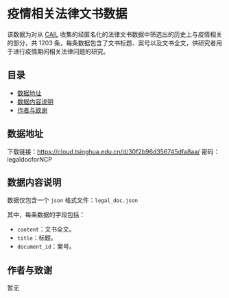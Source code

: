 # 疫情相关法律文书数据

该数据为对从 [CAIL](https://arxiv.org/pdf/1807.02478.pdf) 收集的经匿名化的法律文书数据中筛选出的历史上与疫情相关的部分，共 1203 条，每条数据包含了文书标题、案号以及文书全文，供研究者用于进行疫情期间相关法律问题的研究。

## 目录

- [数据地址](#数据地址)
- [数据内容说明](#数据内容说明)
- [作者与致谢](#作者与致谢)

## 数据地址

下载链接：https://cloud.tsinghua.edu.cn/d/30f2b96d356745dfa8aa/
密码：legaldocforNCP

## 数据内容说明

数据仅包含一个 `json` 格式文件：`legal_doc.json`

其中，每条数据的字段包括：
* `content`：文书全文。
* `title`：标题。
* `document_id`：案号。

## 作者与致谢

暂无